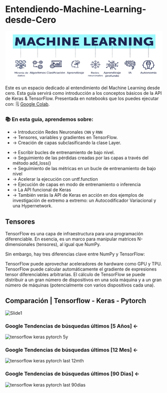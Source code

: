

# Entendiendo-Machine-Learning-desde-Cero


![Banner](/assets/MLDiagram.png)

Este es un espacio dedicado al entendimiento del Machine Learning desde cero.  Esta guía servirá como introducción a los conceptos básicos de la API de Keras & TensorFlow.  Presentada en notebooks que los puedes ejecutar con: 🗒 [Google Colab](https://colab.sandbox.google.com/).

### 📚 En esta guía, aprendemos sobre:

* -> Introducción Redes Neuronales `CNN` y `RNN`
* -> Tensores, variables y gradientes en TensorFlow.
* -> Creación de capas subclasificando la clase Layer.
- -> Escribir bucles de entrenamiento de bajo nivel.
- -> Seguimiento de las pérdidas creadas por las capas a través del método add_loss()
- -> Seguimiento de las métricas en un bucle de entrenamiento de bajo nivel
- -> Acelerar la ejecución con untf.function
- -> Ejecución de capas en modo de entrenamiento o inferencia
- -> La API funcional de Keras
- -> También verás la API de Keras en acción en dos ejemplos de investigación de extremo a extremo: un Autocodificador Variacional y una Hypernetwork.


## Tensores
TensorFlow es una capa de infraestructura para una programación diferenciable. En esencia, es un marco para manipular matrices N-dimensionales (tensores), al igual que NumPy.

Sin embargo, hay tres diferencias clave entre NumPy y TensorFlow:

TensorFlow puede aprovechar aceleradores de hardware como GPU y TPU.
TensorFlow puede calcular automáticamente el gradiente de expresiones tensor diferenciables arbitrarias.
El cálculo de TensorFlow se puede distribuir a un gran número de dispositivos en una sola máquina y a un gran número de máquinas (potencialmente con varios dispositivos cada una).



## Comparación | Tensorflow - Keras - Pytorch

![Slide1](https://user-images.githubusercontent.com/5433084/183058471-2ac8dce8-436b-4ed3-a757-a6b7e4fd4e54.png)

### Google Tendencias de búsquedas últimos [5 Años] ←
![tensorflow keras pytorch 5y](https://user-images.githubusercontent.com/5433084/183048006-fa6fbf61-c336-4d77-a701-38ffbd304c60.gif)

### Google Tendencias de búsquedas últimos [12 Mes] ←
![tensorflow keras pytorch last 12mth](https://user-images.githubusercontent.com/5433084/183051933-10c1f518-34cd-4f18-9eb8-dab2718ad871.gif)

### Google Tendencias de búsquedas últimos [90 Dias] ←
![tensorflow keras pytorch last 90dias](https://user-images.githubusercontent.com/5433084/183053231-dd4349f1-87df-46a4-a58e-e12e7981f2a6.gif)
